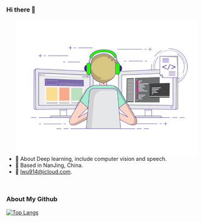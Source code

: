 ### Hi there 👋
<img align="right" top='80' alt="GIF" src="https://raw.githubusercontent.com/devSouvik/devSouvik/master/gif3.gif" width="480"/>

<br/>

- 🍒  About Deep learning, include computer vision and speech.
- 📍  Based in NanJing, China.
- 📧  [lwu914@icloud.com](mailto:lwu914#icloud.com).
<br/>

### About My Github
[![Top Langs](https://github-readme-stats.vercel.app/api/top-langs/?username=alexw914&layout=compact)](https://github.com/alexw914/github-readme-stats)
